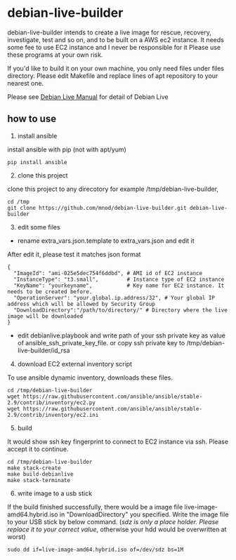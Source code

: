 # debian-live-builder

debian-live-builder intends to create a live image for rescue, recovery, investigate, test and so on,
and to be built on a AWS ec2 instance. It needs some fee to use EC2 instance and I never be responsible for it
Please use these programs at your own risk.

If you'd like to build it on your own machine, you only need files under files directory.
Please edit Makefile and replace lines of apt repository to your nearest one.

Please see [Debian Live Manual](https://live-team.pages.debian.net/live-manual/html/live-manual/index.en.html) for detail of Debian Live

## how to use

1. install ansible

install ansible with pip (not with apt/yum)

	pip install ansible

2. clone this project

clone this project to any direcotory for example /tmp/debian-live-builder,

	cd /tmp
	git clone https://github.com/mnod/debian-live-builder.git debian-live-builder

3. edit some files

- rename extra_vars.json.template to extra_vars.json and edit it

After edit it, please test it matches json format

	{
	  "ImageId": "ami-025e5dec754f6ddbd", # AMI id of EC2 instance
	  "InstanceType": "t3.small",         # Instance type of EC2 instance 
	  "KeyName": "yourkeyname",           # Key name for EC2 instance. It needs to be created before.
	  "OperationServer": "your.global.ip.address/32", # Your global IP address which will be allowed by Security Group
	  "DownloadDirectory":"/path/to/directory/" # Directory where the live image will be downloaded
	}

- edit debianlive.playbook and write path of your ssh private key as value of ansible_ssh_private_key_file.
or copy ssh private key to /tmp/debian-live-builder/id_rsa

4. download  EC2 external inventory script

To use ansible dynamic inventory, downloads these files.

	cd /tmp/debian-live-builder
	wget https://raw.githubusercontent.com/ansible/ansible/stable-2.9/contrib/inventory/ec2.py
	wget https://raw.githubusercontent.com/ansible/ansible/stable-2.9/contrib/inventory/ec2.ini

5. build

It would show ssh key fingerprint to connect to EC2 instance via ssh. Please accept it to continue.

	cd /tmp/debian-live-builder
	make stack-create
	make build-debianlive
	make stack-terminate

6. write image to a usb stick

If the build finished successfully, there would be a image file live-image-amd64.hybrid.iso in "DownloadDirectory" you specified.
Write the image file to your USB stick by below command.
(*sdz is only a place holder. Please replace it to your correct value*, otherwise your hdd would be overwritten at worst)

	sudo dd if=live-image-amd64.hybrid.iso of=/dev/sdz bs=1M

